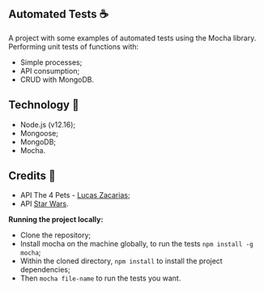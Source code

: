 ## Automated Tests :coffee:

A project with some examples of automated tests using the Mocha library.
Performing unit tests of functions with:
 - Simple processes;
 - API consumption;
 - CRUD with MongoDB.


## Technology 🤖 
 - Node.js (v12.16);
 - Mongoose;
 - MongoDB;
 - Mocha.


## Credits :stars:
 - API The 4 Pets - [Lucas Zacarias](https://github.com/ZackLucas "Lucas Zacarias GitHub Profile");
 - API [Star Wars](https://swapi.dev/ "API Link").
 

**Running the project locally:**
 - Clone the repository;
 - Install mocha on the machine globally, to run the tests `npm install -g mocha`;
 - Within the cloned directory, `npm install` to install the project dependencies;
 - Then `mocha file-name` to run the tests you want.